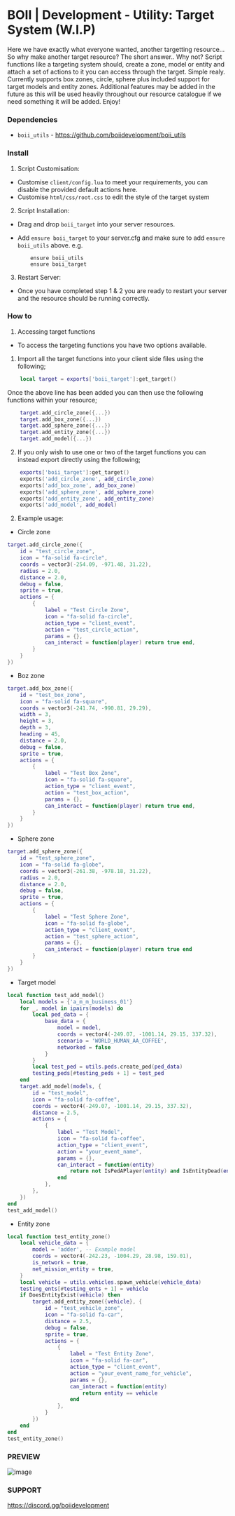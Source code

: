 # BOII | Development - Utility: Target System (W.I.P)

Here we have exactly what everyone wanted, another targetting resource...
So why make another target resource? The short answer.. Why not? 
Script functions like a targeting system should, create a zone, model or entity and attach a set of actions to it you can access through the target. Simple realy.
Currently supports box zones, circle, sphere plus included support for target models and entity zones.
Additional features may be added in the future as this will be used heavily throughout our resource catalogue if we need something it will be added.
Enjoy!

### Dependencies

- `boii_utils` - https://github.com/boiidevelopment/boii_utils

### Install 

1. Script Customisation:

- Customise `client/config.lua` to meet your requirements, you can disable the provided default actions here.
- Customise `html/css/root.css` to edit the style of the target system 

2. Script Installation:

- Drag and drop `boii_target` into your server resources.
- Add `ensure boii_target` to your server.cfg and make sure to add `ensure boii_utils` above. e.g.

    ```
        ensure boii_utils
        ensure boii_target
    ```

3. Restart Server:

- Once you have completed step 1 & 2 you are ready to restart your server and the resource should be running correctly.

### How to

1. Accessing target functions

- To access the targeting functions you have two options available. 

1. Import all the target functions into your client side files using the following; 

```lua
    local target = exports['boii_target']:get_target()
``` 

Once the above line has been added you can then use the following functions within your resource; 

```lua
    target.add_circle_zone({...})
    target.add_box_zone({...})
    target.add_sphere_zone({...})
    target.add_entity_zone({...})
    target.add_model({...})
```

2. If you only wish to use one or two of the target functions you can instead export directly using the following; 

```lua
    exports['boii_target']:get_target()
    exports('add_circle_zone', add_circle_zone)
    exports('add_box_zone', add_box_zone)
    exports('add_sphere_zone', add_sphere_zone)
    exports('add_entity_zone', add_entity_zone)
    exports('add_model', add_model)
```

2. Example usage:

- Circle zone

```lua
target.add_circle_zone({
    id = "test_circle_zone",
    icon = "fa-solid fa-circle",
    coords = vector3(-254.09, -971.48, 31.22),
    radius = 2.0,
    distance = 2.0,
    debug = false,
    sprite = true,
    actions = {
        {
            label = "Test Circle Zone",
            icon = "fa-solid fa-circle",
            action_type = "client_event",
            action = "test_circle_action",
            params = {},
            can_interact = function(player) return true end,
        }
    }
})
```

- Boz zone

```lua
target.add_box_zone({
    id = "test_box_zone",
    icon = "fa-solid fa-square",
    coords = vector3(-241.74, -990.81, 29.29),
    width = 3,
    height = 3,
    depth = 3,
    heading = 45,
    distance = 2.0,
    debug = false,
    sprite = true,
    actions = {
        {
            label = "Test Box Zone",
            icon = "fa-solid fa-square",
            action_type = "client_event",
            action = "test_box_action",
            params = {},
            can_interact = function(player) return true end,
        }
    }
})
```

- Sphere zone

```lua
target.add_sphere_zone({
    id = "test_sphere_zone",
    icon = "fa-solid fa-globe",
    coords = vector3(-261.38, -978.18, 31.22),
    radius = 2.0,
    distance = 2.0,
    debug = false,
    sprite = true,
    actions = {
        {
            label = "Test Sphere Zone",
            icon = "fa-solid fa-globe",
            action_type = "client_event",
            action = "test_sphere_action",
            params = {},
            can_interact = function(player) return true end
        }
    }
})
```

- Target model

```lua
local function test_add_model()
    local models = {'a_m_m_business_01'}
    for _, model in ipairs(models) do
        local ped_data = {
            base_data = {
                model = model,
                coords = vector4(-249.07, -1001.14, 29.15, 337.32),
                scenario = 'WORLD_HUMAN_AA_COFFEE',
                networked = false
            }
        }
        local test_ped = utils.peds.create_ped(ped_data)
        testing_peds[#testing_peds + 1] = test_ped
    end
    target.add_model(models, {
        id = "test_model",
        icon = "fa-solid fa-coffee",
        coords = vector4(-249.07, -1001.14, 29.15, 337.32),
        distance = 2.5,
        actions = {
            {
                label = "Test Model",
                icon = "fa-solid fa-coffee",
                action_type = "client_event",
                action = "your_event_name",
                params = {},
                can_interact = function(entity)
                    return not IsPedAPlayer(entity) and IsEntityDead(entity)
                end
            },
        },
    })
end
test_add_model()
```

- Entity zone 

```lua
local function test_entity_zone()
    local vehicle_data = {
        model = 'adder', -- Example model
        coords = vector4(-242.23, -1004.29, 28.98, 159.01),
        is_network = true,
        net_mission_entity = true,
    }
    local vehicle = utils.vehicles.spawn_vehicle(vehicle_data)
    testing_ents[#testing_ents + 1] = vehicle
    if DoesEntityExist(vehicle) then
        target.add_entity_zone({vehicle}, {
            id = "test_vehicle_zone",
            icon = "fa-solid fa-car",
            distance = 2.5,
            debug = false,
            sprite = true,
            actions = {
                {
                    label = "Test Entity Zone",
                    icon = "fa-solid fa-car",
                    action_type = "client_event",
                    action = "your_event_name_for_vehicle",
                    params = {},
                    can_interact = function(entity)
                        return entity == vehicle 
                    end
                },
            }
        })
    end
end
test_entity_zone()
```

### PREVIEW
![image](https://github.com/boiidevelopment/boii_target/assets/90377400/05e87368-5ba6-4dd3-8c53-86572b9e1178)


### SUPPORT
https://discord.gg/boiidevelopment
